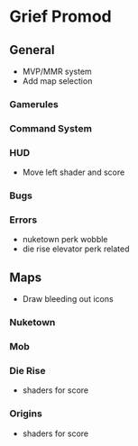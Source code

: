 # Grief Promod


## General

- MVP/MMR system
- Add map selection

### Gamerules

### Command System

### HUD

- Move left shader and score

### Bugs

### Errors

- nuketown perk wobble
- die rise elevator perk related



## Maps

- Draw bleeding out icons

### Nuketown

### Mob

### Die Rise

- shaders for score

### Origins

- shaders for score